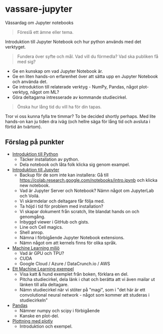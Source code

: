 # vassare-jupyter
Vässardag om Jupyter notebooks

> Föreslå ett ämne eller tema.

Introduktion till Jupyter Notebook och hur python används med det verktyget.

> Fundera över syfte och mål. Vad vill du förmedla? Vad ska publiken få med sig?

- Ge en kunskap om vad Jupyter Notebook är.
- Ge en liten hands-on erfarenhet över att sätta upp en Jupyter Notebook och använda det.
- Ge introduktion till relaterade verktyg - NumPy, Pandas, något plot-verktyg, något om ML?
- Göra deltagarna intresserade av kommande studiecirkel.

> Önska hur lång tid du vill ha för din tapas.

Tror vi oss kunna fylla tre timmar? To be decided shortly perhaps. Med lite hands-on kan ju tiden dra iväg (och hellre säga för lång tid och avsluta i förtid än tvärtom).

## Förslag på punkter

- [Introduktion till Python](Python.ipynb)
  - Täcker installation av python.
  - Dela notebook och låta folk klicka sig genom exampel.
- [Introduktion till Jupyter](INTRODUKTION.md)
  - Backup för de som inte kan installera: Gå till https://colab.research.google.com/notebooks/intro.ipynb och klicka new notebook.
  - Vad är Jupyter Server och Notebook? Nämn något om JupyterLab och Voilá.
  - Vi skärmdelar och deltagare får följa med.
  - Ta höjd i tid för problem med installation?
  - Vi skapar dokument från scratch, lite blandat hands on och genomgång.
  - Inbyggd viewer i GitHub och gists.
  - Line och Cell magics.
  - Shell anrop.
  - Nämna i förbigående Jupyter Notebook extensions.
  - Nämn något om att kernels finns för olika språk.
- [Machine Learning miljö](Hardware.ipynb)
  - Vad är GPU och TPU?
  - CUDA
  - Google Cloud / Azure / DataCrunch.io / AWS 
- [Ett Machine Learning exempel](ml-example.ipynb)
  - Visa katt & hund exemplet från boken, förklara en del.
  - Pitcha studiecirkel, dela länk i chat och berätta att vi även mailar ut länken till alla deltagare.
  - Nämn studiecirkel när vi stöter på "magi", som i "det här är ett convolutional neural network - något som kommer att studeras i studiecirkeln"
- [Pandas](Pandas.ipynb)
  - Nämner numpy och scipy i förbigående
  - Kanske en plot-del.
- [Plottning med plotly](plotly.ipynb)
  - Introduktion och exempel.
